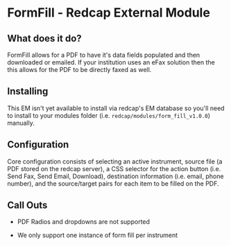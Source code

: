 # FormFill - Redcap External Module

## What does it do?

FormFill allows for a PDF to have it's data fields populated and then downloaded or emailed. If your institution uses an eFax solution then the this allows for the PDF to be directly faxed as well.

## Installing

This EM isn't yet available to install via redcap's EM database so you'll need to install to your modules folder (i.e. `redcap/modules/form_fill_v1.0.0`) manually.

## Configuration

Core configuration consists of selecting an active instrument, source file (a PDF stored on the redcap server), a CSS selector for the action button (i.e. Send Fax, Send Email, Download), destination information (i.e. email, phone number), and the source/target pairs for each item to be filled on the PDF.

## Call Outs

* PDF Radios and dropdowns are not supported

* We only support one instance of form fill per instrument
